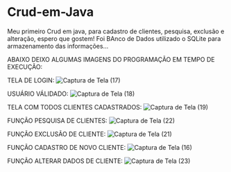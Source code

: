 # Crud-em-Java
Meu primeiro Crud em java, para cadastro de clientes, pesquisa, exclusão e alteração, espero que gostem!
Foi BAnco de Dados utilizado o SQLite para armazenamento das informações...

ABAIXO DEIXO ALGUMAS IMAGENS DO PROGRAMAÇÃO EM TEMPO DE EXECUÇÃO:

TELA DE LOGIN:
![Captura de Tela (17)](https://github.com/BrenoBr001/Crud-em-Java/assets/129623940/ab50c616-ac19-4b05-bb93-639969fa73b9)

USUÁRIO VÁLIDADO:
![Captura de Tela (18)](https://github.com/BrenoBr001/Crud-em-Java/assets/129623940/5987636a-888b-42e9-b7cc-4e16df041923)

TELA COM TODOS CLIENTES CADASTRADOS:
![Captura de Tela (19)](https://github.com/BrenoBr001/Crud-em-Java/assets/129623940/e2b86301-fd89-4599-b44c-e3a898811e70)

FUNÇÃO PESQUISA DE CLIENTES:
![Captura de Tela (22)](https://github.com/BrenoBr001/Crud-em-Java/assets/129623940/80133885-3424-41c4-b7b2-3374b18e8fe6)

FUNÇÃO EXCLUSÃO DE CLIENTE:
![Captura de Tela (21)](https://github.com/BrenoBr001/Crud-em-Java/assets/129623940/52fad50d-783a-422e-a551-3fd1c057d647)

FUNÇÃO CADASTRO DE NOVO CLIENTE:
![Captura de Tela (16)](https://github.com/BrenoBr001/Crud-em-Java/assets/129623940/a1486b41-c73a-4e80-bd00-67c263cf3305)

FUNÇÃO ALTERAR DADOS DE CLIENTE:
![Captura de Tela (23)](https://github.com/BrenoBr001/Crud-em-Java/assets/129623940/d53ee386-0e35-42d9-ad3d-0bac4a704965)


